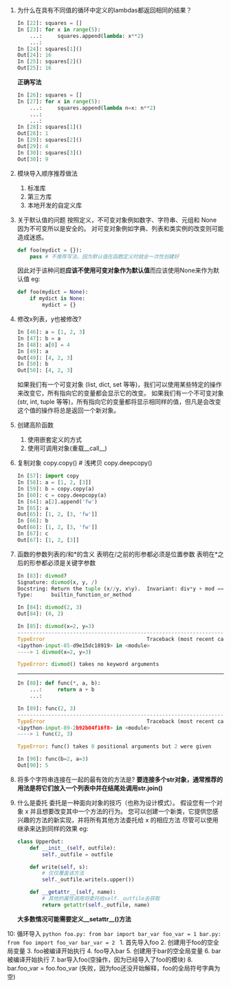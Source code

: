 1. 为什么在具有不同值的循环中定义的lambdas都返回相同的结果？
    ```python
    In [22]: squares = []
    In [23]: for x in range(5):
        ...:     squares.append(lambda: x**2)
        ...:
    In [24]: squares[1]()
    Out[24]: 16
    In [25]: squares[2]()
    Out[25]: 16 
    ```
    **正确写法**
    ```python
    In [26]: squares = []
    In [27]: for x in range(5):
        ...:     squares.append(lambda n=x: n**2)
        ...:
        ...:
    In [28]: squares[1]()
    Out[28]: 1
    In [29]: squares[2]()
    Out[29]: 4
    In [30]: squares[3]()
    Out[30]: 9
    ```
 
  
2. 模块导入顺序推荐做法
    1. 标准库
    2. 第三方库
    3. 本地开发的自定义库
    
3. 关于默认值的问题
    按照定义，不可变对象例如数字、字符串、元组和 None 因为不可变所以是安全的。 对可变对象例如字典、列表和类实例的改变则可能造成迷惑。
    ```python
    def foo(mydict = {}):
        pass # 不推荐写法，因为默认值在函数定义时就会一次性创建好
    ```
   因此对于该种问题**应该不使用可变对象作为默认值**而应该使用None来作为默认值
   eg:
   ```python
   def foo(mydict = None):
       if mydict is None:
           mydict = {} 
   ```
   
4. 修改x列表，y也被修改?
    ```python
    In [46]: a = [1, 2, 3]
    In [47]: b = a
    In [48]: a[0] = 4
    In [49]: a
    Out[49]: [4, 2, 3]
    In [50]: b
    Out[50]: [4, 2, 3]
    ```
    如果我们有一个可变对象 (list, dict, set 等等)，我们可以使用某些特定的操作来改变它，所有指向它的变量都会显示它的改变。
    如果我们有一个不可变对象 (str, int, tuple 等等)，所有指向它的变量都将显示相同样的值，但凡是会改变这个值的操作将总是返回一个新对象。

5. 创建高阶函数
    1. 使用嵌套定义的方式
    2. 使用可调用对象(重载\_\_call\_\_)
   
6. 复制对象
    copy.copy() # 浅拷贝
    copy.deepcopy()
    ```python
    In [57]: import copy
    In [58]: a = [1, 2, [3]]
    In [59]: b = copy.copy(a)
    In [60]: c = copy.deepcopy(a)
    In [64]: a[2].append('fw')
    In [65]: a
    Out[65]: [1, 2, [3, 'fw']]
    In [66]: b
    Out[66]: [1, 2, [3, 'fw']]
    In [67]: c
    Out[67]: [1, 2, [3]]
    ```

7. 函数的参数列表的/和\*的含义
    表明在/之前的形参都必须是位置参数
    表明在\*之后的形参都必须是关键字参数
    ```python
    In [83]: divmod?
    Signature: divmod(x, y, /)
    Docstring: Return the tuple (x//y, x%y).  Invariant: div*y + mod == x.
    Type:      builtin_function_or_method

    In [84]: divmod(2, 3)
    Out[84]: (0, 2)

    In [85]: divmod(x=2, y=3)
    ---------------------------------------------------------------------------
    TypeError                                 Traceback (most recent call last)
    <ipython-input-85-d9e15dc18919> in <module>
    ----> 1 divmod(x=2, y=3)

    TypeError: divmod() takes no keyword arguments
    ```
    ---
    ```python
    In [88]: def func(*, a, b):
        ...:     return a + b
        ...:

    In [89]: func(2, 3)
    ---------------------------------------------------------------------------
    TypeError                                 Traceback (most recent call last)
    <ipython-input-89-2b92b04f16f8> in <module>
    ----> 1 func(2, 3)

    TypeError: func() takes 0 positional arguments but 2 were given

    In [90]: func(b=2, a=3)
    Out[90]: 5
    ```
   
8. 将多个字符串连接在一起的最有效的方法是?
    **要连接多个str对象，通常推荐的用法是将它们放入一个列表中并在结尾处调用str.join()**

9. 什么是委托
    委托是一种面向对象的技巧（也称为设计模式）。 假设您有一个对象 x 并且想要改变其中一个方法的行为。 您可以创建一个新类，它提供您感兴趣的方法的新实现，并将所有其他方法委托给 x 的相应方法
    尽管可以使用继承来达到同样的效果
    eg:
    ```python
    class UpperOut:
        def __init__(self, outfile):
            self._outfile = outfile

        def write(self, s):
            # 仅仅覆盖该方法
            self._outfile.write(s.upper())

        def __getattr__(self, name):
            # 其他的属性调用将委托给self._outfile去获取
            return getattr(self._outfile, name)
    ```
    **大多数情况可能需要定义\_\_setattr\_\_()方法**
    
10: 循环导入
    ```python
    foo.py:
    from bar import bar_var
    foo_var = 1
    bar.py:
    from foo import foo_var
    bar_var = 2
    ```
    1. 首先导入foo
    2. 创建用于foo的空全局变量
    3. foo被编译开始执行
    4. foo导入bar
    5. 创建用于bar的空全局变量
    6. bar被编译开始执行
    7. bar导入foo(空操作，因为已经导入了foo的模块)
    8. bar.foo_var = foo.foo_var (失败，因为foo还没开始解释，foo的全局符号字典为空)
   